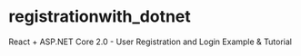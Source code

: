# registrationwith_dotnet
React + ASP.NET Core 2.0 - User Registration and Login Example &amp; Tutorial
